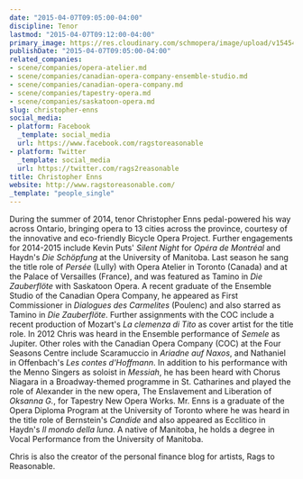 ```yaml
---
date: "2015-04-07T09:05:00-04:00"
discipline: Tenor
lastmod: "2015-04-07T09:12:00-04:00"
primary_image: https://res.cloudinary.com/schmopera/image/upload/v1545409169/media/webhook-uploads/1428411807553/ChrisEnns.jpg.jpg
publishDate: "2015-04-07T09:05:00-04:00"
related_companies:
- scene/companies/opera-atelier.md
- scene/companies/canadian-opera-company-ensemble-studio.md
- scene/companies/canadian-opera-company.md
- scene/companies/tapestry-opera.md
- scene/companies/saskatoon-opera.md
slug: christopher-enns
social_media:
- platform: Facebook
  _template: social_media
  url: https://www.facebook.com/ragstoreasonable
- platform: Twitter
  _template: social_media
  url: https://twitter.com/rags2reasonable
title: Christopher Enns
website: http://www.ragstoreasonable.com/
_template: "people_single"
---
```


<p>
	During the summer of 2014, tenor Christopher Enns pedal-powered his way across Ontario, bringing opera to 13 cities across the province, courtesy of the innovative and eco-friendly Bicycle Opera Project. Further engagements for 2014-2015 include Kevin Puts' <em>Silent Night</em> for<em> Opéra de Montréal</em> and Haydn's <em>Die Schöpfung</em> at the University of Manitoba. Last season he sang the title role of <em>Persée</em> (Lully) with Opera Atelier in Toronto (Canada) and at the Palace of Versailles (France), and was featured as Tamino in <em>Die Zauberflöte</em> with Saskatoon Opera. A recent graduate of the Ensemble Studio of the Canadian Opera Company, he appeared as First Commissioner in <em>Dialogues des Carmelites</em> (Poulenc) and also starred as Tamino in <em>Die Zauberflöte</em>. Further assignments with the COC include a recent production of Mozart's <em>La clemenza di Tito</em> as cover artist for the title role. In 2012 Chris was heard in the Ensemble performance of <em>Semele</em> as Jupiter. Other roles with the Canadian Opera Company (COC) at the Four Seasons Centre include Scaramuccio in <em>Ariadne auf Naxos</em>, and Nathaniel in Offenbach's <em>Les contes d'Hoffmann</em>. In addition to his performance with the Menno Singers as soloist in <em>Messiah</em>, he has been heard with Chorus Niagara in a Broadway-themed programme in St. Catharines and played the role of Alexander in the new opera, The Enslavement and Liberation of <em>Oksanna G.</em>, for Tapestry New Opera Works. Mr. Enns is a graduate of the Opera Diploma Program at the University of Toronto where he was heard in the title role of Bernstein's <em>Candide</em> and also appeared as Ecclitico in Haydn's <em>Il mondo della luna</em>. A native of Manitoba, he holds a degree in Vocal Performance from the University of Manitoba.
</p>
<p>
	Chris is also the creator of the personal finance blog for artists, Rags to Reasonable.
</p>
